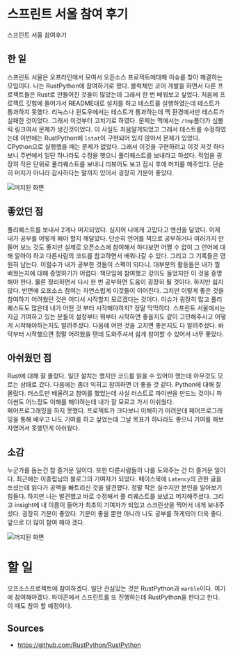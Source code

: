# 스프린트 서울 참여 후기

스프린트 서울 참여후기

## 한 일

스프린트 서울은 오프라인에서 모여서 오픈소스 프로젝트에대해 이슈를 찾아
해결하는 모임이다. 나는 RustPython에 참여하기로 했다. 블럭체인 코어 개발을
하면서 다른 프로젝트들은 Rust로 만들어진 것들이 많았는데 그래서 한 번 배워보고
싶었다. 처음에 프로젝트 깃헙에 들어가서 README대로 설치를 하고 테스트를
실행하였는데 테스트가 통과하지 못했다. 리눅스나 윈도우에서는 테스트가
통과하는데 맥 환경에서만 테스트가 실패한 것이었다. 그래서 이것부터 고치기로
하였다. 문제는 맥에서는 `/tmp`폴더가 심볼릭 링크여서 문제가 생긴것이었다. 이
사실도 처음알게되었고 그래서 테스트를 수정하였는데 이번에는 RustPython에
`lstat`이 구현되어 있지 않아서 문제가 있었다. CPython으로 실행했을 때는 문제가
없었다. 그래서 이것을 구현하려고 이것 저것 하다보니 주변에서 일단 하나라도
수정을 햇으니 풀리퀘스트를 보내라고 하셨다. 작업을 굉장히 작은 단위로
풀리퀘스트를 보내니 리뷰어도 보고 잠시 후에 머지를 해주었다. 단순히 머지가
아니라 감사하다는 말까지 있어서 굉장히 기분이 좋았다.

![머지된 화면](https://user-images.githubusercontent.com/14071105/60391892-0d953e00-9b34-11e9-8a15-eb2cb289ba93.png)

## 좋았던 점

풀리퀘스트를 보내서 2개나 머지되었다. 심지어 나에게 고맙다고 멘션을 달았다.
이제 내가 공부를 어떻게 해야 할지 깨달았다. 단순히 언어를 책으로 공부하거나
여러가지 만들어 보느 것도 좋지만 실제로 오픈소스에 참여해서 하다보면 어쩔 수
없이 그 언어에 대해 알아야 하고 다른사람의 코드를 참고하면서 배워나갈 수 있다.
그리고 그 기록들은 영원히 남는다. 이럴수가 내가 공부한 것들이 스펙이 되다니.
대부분의 활동들은 내가 뭘 배웠는지에 대해 증명하기가 어렵다. 책모임에 참여했고
강의도 들었지만 이 것을 증명해야 한다. 물론 정리하면서 다시 한 번 공부하면
도움이 굉장히 될 것이다. 하지만 쉽지않다. 반면에 오프소스 참여는 자연스럽게 
이것들이 이어진다. 그치만 이렇게 좋은 것을 참여하기 어려웠던 것은 어디서 
시작할지 모르겠다는 것이다. 이슈가 굉장히 많고 풀리퀘스트도 많은데 내가 어떤 것 
부터 시작해야하지?  정말 막막하다. 스프린트 서울에서는 지금 기여하고 있는 분들이 
설정부터 뭐부터 시작하면 좋을지도 같이 고민해주시고 어떻게 시작해야하는지도 
알려주셨다. 다음에 어떤 것을 고치면 좋은지도 다 알려주셨다. 바닥부터 시작했으면 
정말 어려웠을 탠데 도와주셔서 쉽게 참여할 수 있어서 너무 좋았다.

## 아쉬웠던 점

Rust에 대해 잘 몰랐다. 일단 설치는 했지만 코드를 읽을 수 있어야 했는데 아무것도
모르는 상태로 갔다. 다음에는 좀더 익히고 참여하면 더 좋을 것 같다.
Python에 대해 잘 몰랐다. 러스트만 배울려고 참여를 했었는데 사실 러스트로
파이썬을 만드느 것이니 파이썬도 어느정도 이해를 해야하는데 내가 잘 모르고 가서
아쉬웠다.  
페어프로그래밍을 하지 못했다. 프로젝트가 크다보니 이해하기 어려운데
페어프로그래밍을 통해 배우고 나도 기여를 하고 싶었는데 그날 목표가 하나라도
좋으니 기여를 해보자였어서 못했던게 아쉬웠다.

## 소감

누군가를 돕는건 참 즐거운 일이다. 또한 다른사람들이 나를 도와주는 건 더 즐거운
일이다. 최근에는 이종립님의 블로그의 기여자가 되었다. 페이스북에 `Latency`의
관한 글을 쓰셨는데 읽다가 공백을 빠트리신 것을 발견했다. 정말 작은 실수지만
본인을 알아보기 힘들다. 하지만 나는 발견했고 바로 수정해서 풀 리퀘스트를 보냈고
머지해주셨다. 그리고 insight에 내 이름이 들어가 최초의 기여자가 되었고
스크린샷을 찍어서 내게 보내주셨다. 굉장히 기분이 좋았다. 기분이 좋을 뿐만
아니라 나도 공부를 하게되어 더욱 좋다. 앞으로 더 많이 참여 해야 겠다.

![머지된 화면](https://user-images.githubusercontent.com/14071105/60391870-919af600-9b33-11e9-8d1f-b94ec1a81672.png)

# 할 일

오프소스프로젝트에 참여하겠다. 일단 관심있는 것은 RustPython과 `marble`이다.
여기에 참여해야겠다. 파이콘에서 스프린트를 또 진행하는데 RustPython을 한다고 
한다. 이 때도 참여 할 예정이다.

## Sources

- <https://github.com/RustPython/RustPython>

